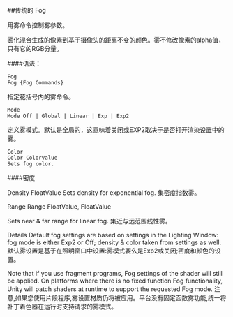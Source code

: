 ##传统的 Fog

用雾命令控制雾参数。

雾化混合生成的像素到基于摄像头的距离不变的颜色。雾不修改像素的alpha值，只有它的RGB分量。

####语法：
```
Fog
Fog {Fog Commands}
```

指定花括号内的雾命令。

```
Mode
Mode Off | Global | Linear | Exp | Exp2
```
定义雾模式。默认是全局的，这意味着关闭或EXP2取决于是否打开渲染设置中的雾。

```
Color
Color ColorValue
Sets fog color.
```


####密度

Density FloatValue
Sets density for exponential fog.
集密度指数雾。

Range
Range FloatValue, FloatValue

Sets near & far range for linear fog.
集近与远范围线性雾。

Details
Default fog settings are based on settings in the Lighting Window: fog mode is either Exp2 or Off; density & color taken from settings as well.
默认雾设置是基于在照明窗口中设置:雾模式要么是Exp2或关闭;密度和颜色的设置。

Note that if you use fragment programs, Fog settings of the shader will still be applied. On platforms where there is no fixed function Fog functionality, Unity will patch shaders at runtime to support the requested Fog mode.
注意,如果您使用片段程序,雾设置材质仍将被应用。平台没有固定函数雾功能,统一将补丁着色器在运行时支持请求的雾模式。



